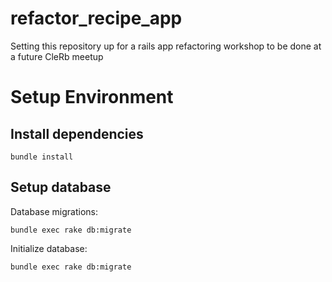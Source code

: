refactor_recipe_app
===================

Setting this repository up for a rails app refactoring workshop to be done at a future CleRb meetup


Setup Environment
=========

Install dependencies
----------

```shell
bundle install
```

Setup database
-------

Database migrations:

```shell
bundle exec rake db:migrate
```

Initialize database:

```shell
bundle exec rake db:migrate
```
